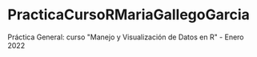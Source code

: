 # PracticaCursoRMariaGallegoGarcia
Práctica General: curso "Manejo y Visualización de Datos en R" - Enero 2022
